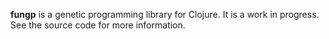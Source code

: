 **fungp** is a genetic programming library for Clojure. It is a work in progress. See the source code for more information.
